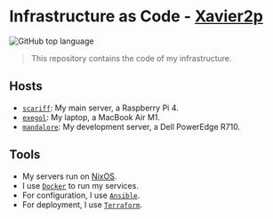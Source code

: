 # Infrastructure as Code - [Xavier2p](https://github.com/Xavier2p)

![GitHub top language](https://img.shields.io/github/languages/top/xavier2p/infra-as-code?style=for-the-badge&logo=terraform&label=terraform&color=%237B42BC)

> This repository contains the code of my infrastructure.

## Hosts

+ [`scariff`](./hosts/scariff): My main server, a Raspberry Pi 4.
+ [`exegol`](./hosts/exegol): My laptop, a MacBook Air M1.
+ [`mandalore`](./hosts/mandalore): My development server, a Dell PowerEdge R710.

## Tools

+ My servers run on [NixOS](https://github.com/Xavier2p/system).
+ I use [`Docker`](https://www.docker.com/) to run my services.
+ For configuration, I use [`Ansible`](https://www.ansible.com/).
+ For deployment, I use [`Terraform`](https://www.terraform.io/).

<!-- ## Install

### Prerequisites

1. Install `Raspberry Pi OS Lite 64 bits` on your Raspberry Pi.
2. Get the IP address of your Raspberry Pi.
3. Install `Ansible` on your computer.
4. Install `Terraform` on your computer.

### Configure your Raspberry Pi

```bash
cd raspberry-pi/ansible
ansible-playbook -i hosts.yml -l <IP_ADDRESS> -u <USER> -k -b playbook.yml
```

### Install the whole infra

```bash
cd ../terraform
terraform init
terraform apply
``` -->
